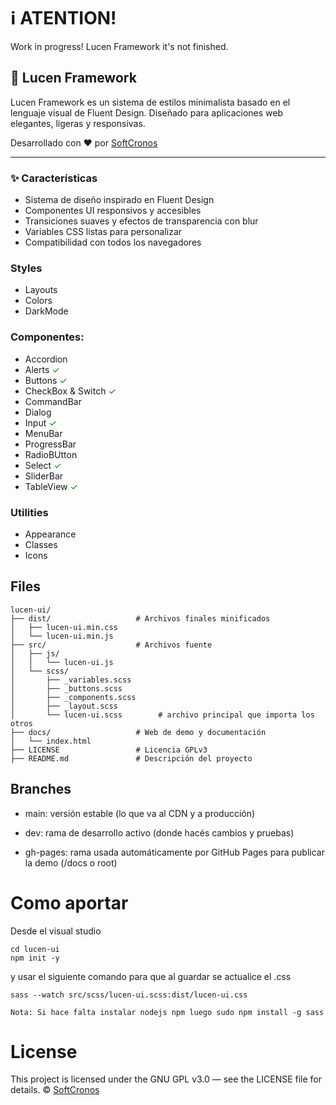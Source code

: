 # ℹ️ ATENTION!
Work in progress! Lucen Framework it's not finished.

## 📌 Lucen Framework

Lucen Framework es un sistema de estilos minimalista basado en el lenguaje visual de Fluent Design. Diseñado para aplicaciones web elegantes, ligeras y responsivas.

Desarrollado con ❤️ por [SoftCronos](https://softcronos.com.ar)

---

### ✨ Características

- Sistema de diseño inspirado en Fluent Design
- Componentes UI responsivos y accesibles
- Transiciones suaves y efectos de transparencia con blur
- Variables CSS listas para personalizar
- Compatibilidad con todos los navegadores

### Styles
- Layouts
- Colors
- DarkMode

### Componentes:

- Accordion
- Alerts <span style="color:green;"> ✓</span>
- Buttons <span style="color:green;"> ✓</span>
- CheckBox & Switch <span style="color:green;"> ✓</span>
- CommandBar
- Dialog
- Input <span style="color:green;"> ✓</span>
- MenuBar
- ProgressBar 
- RadioBUtton
- Select <span style="color:green;"> ✓</span>
- SliderBar
- TableView <span style="color:green;"> ✓</span>

### Utilities

- Appearance
- Classes
- Icons

## Files
```
lucen-ui/
├── dist/                   # Archivos finales minificados
│   ├── lucen-ui.min.css
│   └── lucen-ui.min.js
├── src/                    # Archivos fuente
│   ├── js/
│   │   └── lucen-ui.js
│   └── scss/
│       ├── _variables.scss
│       ├── _buttons.scss
│       ├── _components.scss
│       ├── _layout.scss
│       └── lucen-ui.scss        # archivo principal que importa los otros
├── docs/                   # Web de demo y documentación
│   └── index.html
├── LICENSE                 # Licencia GPLv3
├── README.md               # Descripción del proyecto
```
## Branches

   - main: versión estable (lo que va al CDN y a producción)

   - dev: rama de desarrollo activo (donde hacés cambios y pruebas)

   - gh-pages: rama usada automáticamente por GitHub Pages para publicar la demo (/docs o root)

# Como aportar
Desde el visual studio
```
cd lucen-ui
npm init -y
```
y usar el siguiente comando para que al guardar se actualice el .css
```
sass --watch src/scss/lucen-ui.scss:dist/lucen-ui.css
```

`Nota: Si hace falta instalar nodejs npm luego sudo npm install -g sass`
# License
This project is licensed under the GNU GPL v3.0 — see the LICENSE file for details.
© [SoftCronos](https://softcronos.com.ar)
